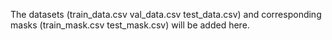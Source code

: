 The datasets (train_data.csv val_data.csv test_data.csv) and corresponding masks (train_mask.csv test_mask.csv) will be added here.
